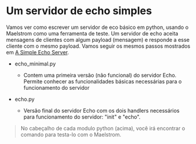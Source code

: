 # Um servidor de echo simples

Vamos ver como escrever um servidor de eco básico em python, usando o Maelstrom como uma ferramenta de teste.
Um servidor de echo aceita mensagens de clientes com algum payload (mensagem) e responde a esse cliente com o mesmo payload.
Vamos seguir os mesmos passos mostrados em [A Simple Echo Server](https://github.com/jepsen-io/maelstrom/blob/main/doc/02-echo/index.md).


- echo_minimal.py
    + Contem uma primeira versão (não funcional) do servidor Echo. Permite conhecer as funcionalidades básicas necessárias para o funcionamento do servidor

- echo.py
    + Versão final do servidor Echo com os dois handlers necessários para funcionamento do servidor: "init" e "echo".

> No cabeçalho de cada modulo python (acima), você irá encontrar o comando para testa-lo com o Maelstrom.